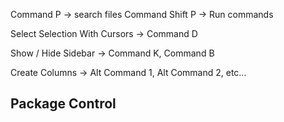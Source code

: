 Command P -> search files
Command Shift P -> Run commands

Select Selection With Cursors -> Command D

Show / Hide Sidebar -> Command K, Command B

Create Columns -> Alt Command 1, Alt Command 2, etc...

## Package Control

